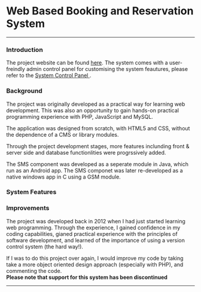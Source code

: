 # Web Based Booking and Reservation System
-----------------------------------------------------------------------------------------------------------------------------------                                           
                                           
### Introduction
 The project website can be found [here](http://www.booking.mbowa.net/). The system comes with a user-freindly admin control panel for customising the system feautures, please refer to the [System Control Panel ](http://www.booking.mbowa.net/#system_configuration).




 

### Background
The project was originally developed as a practical way for learning web development. This was also an opportunity to gain hands-on practical programming experience with PHP, JavaScript and MySQL.

The application was designed from scratch, with HTML5 and CSS, without the dependence of a CMS or library modules.

Through the project development stages, more features inclunding front & server side and database functionlities  were progrssively added.

The SMS component was developed as a seperate module in Java, which run as an Android app. The SMS componet was later re-developed as a native windows app in C using a GSM module.

                                           
 
### System Features

                                          
### Improvements 
The project was developed back in 2012 when I had just started learning  web programming. Through the experience, I gained confidence in my coding capabilities,  gianed practical experience with the principles of software development, and learned of the importance of using a version control system (the hard way!).

If I was to do this project over again, I would  improve my code by taking take a more object oriented design approach (especially with PHP), and commenting the code.     
**Please note that support for this system has been discontinued**
                                                  
-------------------------------------------------------------------------------------------------------------------------------
